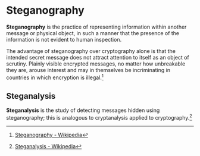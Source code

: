 # Steganography
**Steganography** is the practice of representing information within another message or physical object, in such a manner that the presence of the information is not evident to human inspection.

The advantage of steganography over cryptography alone is that the intended secret message does not attract attention to itself as an object of scrutiny. Plainly visible encrypted messages, no matter how unbreakable they are, arouse interest and may in themselves be incriminating in countries in which encryption is illegal.[^wiki]

## Steganalysis
**Steganalysis** is the study of detecting messages hidden using steganography; this is analogous to cryptanalysis applied to cryptography.[^steganalysis]

[^wiki]: [Steganography - Wikipedia](https://en.wikipedia.org/wiki/Steganography)
[^steganalysis]: [Steganalysis - Wikipedia](https://en.wikipedia.org/wiki/Steganalysis)